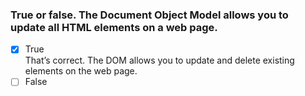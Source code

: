 ### True or false. The Document Object Model allows you to update all HTML elements on a web page.

- [x] True <br>
      That’s correct. The DOM allows you to update and delete existing elements on the web page.
- [ ] False
